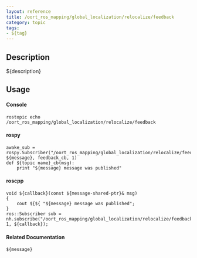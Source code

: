 ```yaml
---
layout: reference
title: /oort_ros_mapping/global_localization/relocalize/feedback
category: topic
tags: 
- ${tag}
---
```


## Description
${description}

## Usage
#### Console
```
rostopic echo /oort_ros_mapping/global_localization/relocalize/feedback
```

#### rospy
```
awake_sub = rospy.Subscriber("/oort_ros_mapping/global_localization/relocalize/feedback", ${message}, feedback_cb, 1)
def ${topic name}_cb(msg):
    print "${message} message was published"
```

#### roscpp
```
void ${callback}(const ${message-shared-ptr}& msg)
{
    cout ${${ "${message} message was published";
}
ros::Subscriber sub = nh.subscribe("/oort_ros_mapping/global_localization/relocalize/feedback", 1, ${callback});
```

#### Related Documentation
``${message}``  